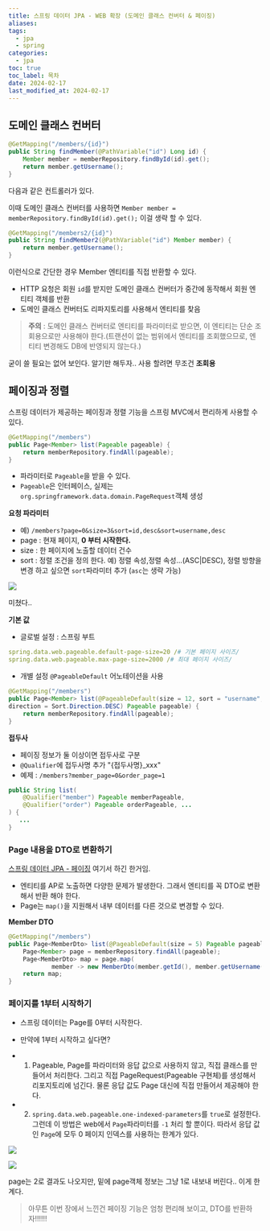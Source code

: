 ```yaml
---
title: 스프링 데이터 JPA - WEB 확장 (도메인 클래스 컨버터 & 페이징)
aliases: 
tags:
  - jpa
  - spring
categories:
  - jpa
toc: true
toc_label: 목차
date: 2024-02-17
last_modified_at: 2024-02-17
---
```

## 도메인 클래스 컨버터


```java
@GetMapping("/members/{id}")  
public String findMember(@PathVariable("id") Long id) {  
    Member member = memberRepository.findById(id).get();  
    return member.getUsername();  
}
```
다음과 같은 컨트롤러가 있다.

이때 도메인 클래스 컨버터를 사용하면 `Member member = memberRepository.findById(id).get();`
이걸 생략 할 수 있다.

```java
@GetMapping("/members2/{id}")  
public String findMember2(@PathVariable("id") Member member) {  
    return member.getUsername();  
}
```
이런식으로 간단한 경우 Member 엔티티를 직접 반환할 수 있다.

- HTTP 요청은 회원 `id`를 받지만 도메인 클래스 컨버터가 중간에 동작해서 회원 엔티티 객체를 반환
- 도메인 클래스 컨버터도 리파지토리를 사용해서 엔티티를 찾음

> **주의** : 도메인 클래스 컨버터로 엔티티를 파라미터로 받으면, 이 엔티티는 단순 조회용으로만 사용해야 한다.(트랜션이 없는 범위에서 엔티티를 조회했으므로, 엔티티 변경해도 DB에 반영되지 않는다.)


굳이 쓸 필요는 없어 보인다. 알기만 해두자.. 사용 할려면  무조건 **조회용**

## 페이징과 정렬
스프링 데이터가 제공하는 페이징과 정렬 기능을 스프링 MVC에서 편리하게 사용할 수 있다.


```java
@GetMapping("/members")  
public Page<Member> list(Pageable pageable) {  
    return memberRepository.findAll(pageable);  
}
```

- 파라미터로 `Pageable`을 받을 수 있다.
- `Pageable`은 인터페이스, 실제는 `org.springframework.data.domain.PageRequest`객체 생성

**요청 파라미터**
- 예) `/members?page=0&size=3&sort=id,desc&sort=username,desc`
- page : 현재 페이지, **0 부터 시작한다.**
- size : 한 페이지에 노출할 데이터 건수
- sort : 정렬 조건을 정의 한다. 예) 정렬 속성,정렬 속성...(ASC|DESC), 정렬 방향을 변경 하고 싶으면 `sort`파라미터 추가 (`asc`는 생략 가능)
 
![](https://i.imgur.com/HuGN9m4.png)

미쳤다.. 

**기본 값**
- 글로벌 설정 : 스프링 부트
```yml
spring.data.web.pageable.default-page-size=20 /# 기본 페이지 사이즈/
spring.data.web.pageable.max-page-size=2000 /# 최대 페이지 사이즈/
```

- 개별 설정
`@PageableDefault` 어노테이션을 사용
```java
@GetMapping("/members")  
public Page<Member> list(@PageableDefault(size = 12, sort = "username",  
direction = Sort.Direction.DESC) Pageable pageable) {  
    return memberRepository.findAll(pageable);  
}
```

**접두사**
- 페이징 정보가 둘 이상이면 접두사로 구분
- `@Qualifier`에 접두사명 추가 "{접두사명}_xxx"
- 예제 : `/members?member_page=0&order_page=1`

```java
public String list(
	@Qualifier("member") Pageable memberPageable, 
	@Qualifier("order") Pageable orderPageable, ...
) {
   ... 
}
```



### Page 내용을 DTO로 변환하기

[스프링 데이터 JPA - 페이징](https://iamminseongkim.github.io/jpa/%EC%8A%A4%ED%94%84%EB%A7%81-%EB%8D%B0%EC%9D%B4%ED%84%B0-JPA-%ED%8E%98%EC%9D%B4%EC%A7%95/) 여기서 하긴 한거임.

- 엔티티를 AP로 노출하면 다양한 문제가 발생한다. 그래서 엔티티를 꼭 DTO로 변환해서 반환 해야 한다.
- Page는 `map()`을 지원해서 내부 데이터를 다른 것으로 변경할 수 있다.

**Member DTO**
```java
@GetMapping("/members")  
public Page<MemberDto> list(@PageableDefault(size = 5) Pageable pageable) {  
    Page<Member> page = memberRepository.findAll(pageable);  
    Page<MemberDto> map = page.map(  
            member -> new MemberDto(member.getId(), member.getUsername(), null));  
    return map;  
}
```



### 페이지를 1부터 시작하기
- 스프링 데이터는 Page를 0부터 시작한다.
- 만약에 1부터 시작하고 싶다면?

- 1. Pageable, Page를 파라미터와 응답 값으로 사용하지 않고, 직접 클래스를 만들어서 처리한다. 그리고 직접 PageRequest(Pageable 구현체)를 생성해서 리포지토리에 넘긴다. 물론 응답 값도 Page 대신에 직접 만들어서 제공해야 한다.
- 2. `spring.data.web.pageable.one-indexed-parameters`를 `true`로 설정한다. 그런데 이 방법은 web에서 `Page`파라미터를 `-1` 처리 할 뿐이다. 따라서 응답 값인 `Page`에 모두 0 페이지 인덱스를 사용하는 한계가 있다.

![](https://i.imgur.com/1nRGgRC.png)

![](https://i.imgur.com/O1f307a.png)

page는 2로 결과도 나오지만, 밑에 page객체 정보는 그냥 1로 내보내 버린다.. 이게 한계다.


> 아무튼 이번 장에서 느낀건 페이징 기능은 엄청 편리해 보이고, DTO를 반환하자!!!!!!


